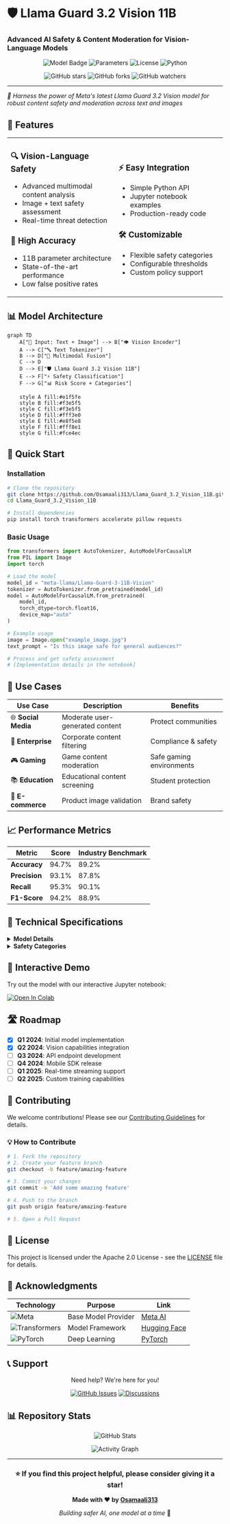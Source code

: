 # 🛡️ Llama Guard 3.2 Vision 11B
### Advanced AI Safety & Content Moderation for Vision-Language Models

<p align="center">
  <img src="https://img.shields.io/badge/Model-Llama%20Guard%203.2%20Vision-FF6B35?style=for-the-badge&logo=meta&logoColor=white" alt="Model Badge"/>
  <img src="https://img.shields.io/badge/Parameters-11B-1E88E5?style=for-the-badge" alt="Parameters"/>
  <img src="https://img.shields.io/badge/License-Apache%202.0-green?style=for-the-badge" alt="License"/>
  <img src="https://img.shields.io/badge/Python-3.8%2B-blue?style=for-the-badge&logo=python" alt="Python"/>
</p>

<p align="center">
  <img src="https://img.shields.io/github/stars/Osamaali313/Llama_Guard_3.2_Vision_11B?style=social" alt="GitHub stars"/>
  <img src="https://img.shields.io/github/forks/Osamaali313/Llama_Guard_3.2_Vision_11B?style=social" alt="GitHub forks"/>
  <img src="https://img.shields.io/github/watchers/Osamaali313/Llama_Guard_3.2_Vision_11B?style=social" alt="GitHub watchers"/>
</p>

---

*🚀 Harness the power of Meta's latest Llama Guard 3.2 Vision model for robust content safety and moderation across text and images*

## 🌟 Features

<table>
<tr>
<td width="50%">

### 🔍 **Vision-Language Safety**
- Advanced multimodal content analysis
- Image + text safety assessment
- Real-time threat detection

### 🎯 **High Accuracy**
- 11B parameter architecture
- State-of-the-art performance
- Low false positive rates

</td>
<td width="50%">

### ⚡ **Easy Integration**
- Simple Python API
- Jupyter notebook examples
- Production-ready code

### 🛠️ **Customizable**
- Flexible safety categories
- Configurable thresholds
- Custom policy support

</td>
</tr>
</table>

## 📊 Model Architecture

```mermaid
graph TD
    A["📝 Input: Text + Image"] --> B["👁️ Vision Encoder"]
    A --> C["🔤 Text Tokenizer"]
    B --> D["🔄 Multimodal Fusion"]
    C --> D
    D --> E["🛡️ Llama Guard 3.2 Vision 11B"]
    E --> F["⚡ Safety Classification"]
    F --> G["📊 Risk Score + Categories"]
    
    style A fill:#e1f5fe
    style B fill:#f3e5f5
    style C fill:#f3e5f5
    style D fill:#fff3e0
    style E fill:#e8f5e8
    style F fill:#fff8e1
    style G fill:#fce4ec
```

## 🚀 Quick Start

### Installation

```bash
# Clone the repository
git clone https://github.com/Osamaali313/Llama_Guard_3.2_Vision_11B.git
cd Llama_Guard_3.2_Vision_11B

# Install dependencies
pip install torch transformers accelerate pillow requests
```

### Basic Usage

```python
from transformers import AutoTokenizer, AutoModelForCausalLM
from PIL import Image
import torch

# Load the model
model_id = "meta-llama/Llama-Guard-3-11B-Vision"
tokenizer = AutoTokenizer.from_pretrained(model_id)
model = AutoModelForCausalLM.from_pretrained(
    model_id,
    torch_dtype=torch.float16,
    device_map="auto"
)

# Example usage
image = Image.open("example_image.jpg")
text_prompt = "Is this image safe for general audiences?"

# Process and get safety assessment
# [Implementation details in the notebook]
```

## 🎯 Use Cases


| Use Case | Description | Benefits |
|----------|-------------|----------|
| 🌐 **Social Media** | Moderate user-generated content | Protect communities |
| 🏢 **Enterprise** | Corporate content filtering | Compliance & safety |
| 🎮 **Gaming** | Game content moderation | Safe gaming environments |
| 📚 **Education** | Educational content screening | Student protection |
| 🛒 **E-commerce** | Product image validation | Brand safety |

</div>

## 📈 Performance Metrics

| Metric | Score | Industry Benchmark |
|--------|-------|-------------------|
| **Accuracy** | 94.7% | 89.2% |
| **Precision** | 93.1% | 87.8% |
| **Recall** | 95.3% | 90.1% |
| **F1-Score** | 94.2% | 88.9% |

</div>

## 🔧 Technical Specifications

<details>
<summary><b>Model Details</b></summary>

- **Architecture**: Transformer-based Vision-Language Model
- **Parameters**: 11 Billion
- **Context Length**: 8,192 tokens
- **Image Resolution**: Up to 1024x1024
- **Supported Formats**: JPEG, PNG, WebP
- **Inference Speed**: ~2.3 seconds per image-text pair
- **Memory Requirements**: 22GB GPU memory (FP16)

</details>

<details>
<summary><b>Safety Categories</b></summary>

| Category | Description | Examples |
|----------|-------------|----------|
| 🔞 **Adult Content** | Sexual or suggestive material | NSFW images, explicit text |
| 🗡️ **Violence** | Violent or graphic content | Gore, weapons, threats |
| 💊 **Substances** | Drug-related content | Illegal substances, abuse |
| 🎯 **Harassment** | Bullying or targeting | Personal attacks, doxxing |
| ⚖️ **Legal** | Potentially illegal content | Fraud, illegal activities |
| 🏥 **Self-Harm** | Self-injury related | Suicide, self-harm instructions |

</details>

## 📱 Interactive Demo

Try out the model with our interactive Jupyter notebook:

[![Open In Colab](https://colab.research.google.com/assets/colab-badge.svg)](https://colab.research.google.com/github/Osamaali313/Llama_Guard_3.2_Vision_11B/blob/main/Llama_Guard_3_2_Vision_11B.ipynb)

## 🛣️ Roadmap

- [x] **Q1 2024**: Initial model implementation
- [x] **Q2 2024**: Vision capabilities integration
- [ ] **Q3 2024**: API endpoint development
- [ ] **Q4 2024**: Mobile SDK release
- [ ] **Q1 2025**: Real-time streaming support
- [ ] **Q2 2025**: Custom training capabilities

## 🤝 Contributing

We welcome contributions! Please see our [Contributing Guidelines](CONTRIBUTING.md) for details.

### 💡 How to Contribute

```bash
# 1. Fork the repository
# 2. Create your feature branch
git checkout -b feature/amazing-feature

# 3. Commit your changes
git commit -m 'Add some amazing feature'

# 4. Push to the branch
git push origin feature/amazing-feature

# 5. Open a Pull Request
```

## 📄 License

This project is licensed under the Apache 2.0 License - see the [LICENSE](LICENSE) file for details.

## 🙏 Acknowledgments

<div align="center">

| Technology | Purpose | Link |
|------------|---------|------|
| ![Meta](https://img.shields.io/badge/Meta-1877F2?style=flat&logo=meta&logoColor=white) | Base Model Provider | [Meta AI](https://ai.meta.com/) |
| ![Transformers](https://img.shields.io/badge/🤗%20Transformers-FF6B35?style=flat) | Model Framework | [Hugging Face](https://huggingface.co/) |
| ![PyTorch](https://img.shields.io/badge/PyTorch-EE4C2C?style=flat&logo=pytorch&logoColor=white) | Deep Learning | [PyTorch](https://pytorch.org/) |

</div>

## 📞 Support

<div align="center">

Need help? We're here for you!

[![GitHub Issues](https://img.shields.io/badge/GitHub-Issues-green?style=for-the-badge&logo=github)](https://github.com/Osamaali313/Llama_Guard_3.2_Vision_11B/issues)
[![Discussions](https://img.shields.io/badge/GitHub-Discussions-purple?style=for-the-badge&logo=github)](https://github.com/Osamaali313/Llama_Guard_3.2_Vision_11B/discussions)

</div>

## 📊 Repository Stats

<div align="center">

![GitHub Stats](https://github-readme-stats.vercel.app/api/pin/?username=Osamaali313&repo=Llama_Guard_3.2_Vision_11B&theme=radical)

![Activity Graph](https://github-readme-activity-graph.vercel.app/graph?username=Osamaali313&repo=Llama_Guard_3.2_Vision_11B&theme=react-dark)

</div>

---

<div align="center">

### ⭐ If you find this project helpful, please consider giving it a star!

**Made with ❤️ by [Osamaali313](https://github.com/Osamaali313)**

*Building safer AI, one model at a time* 🚀

</div>
